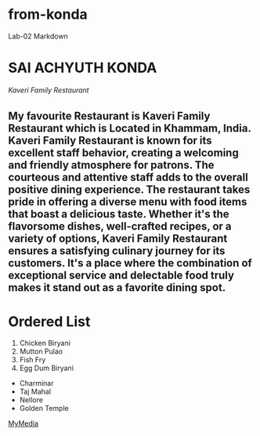 # from-konda
Lab-02
Markdown
# SAI ACHYUTH KONDA
###### Kaveri Family Restaurant

My favourite Restaurant is Kaveri Family Restaurant which is Located in **Khammam**, **India**. Kaveri Family Restaurant is known for its excellent staff behavior, creating a welcoming and friendly atmosphere for patrons. The courteous and attentive staff adds to the overall positive dining experience. The restaurant takes pride in offering a diverse menu with food items that boast a delicious taste. Whether it's the flavorsome dishes, **well-crafted recipes**, or a variety of options, Kaveri Family Restaurant ensures a satisfying culinary journey for its customers. It's a place where the combination of exceptional service and delectable food truly makes it stand out as a favorite dining spot.
---
# Ordered List
1. Chicken Biryani
2. Mutton Pulao
3. Fish Fry
4. Egg Dum Biryani

- Charminar
- Taj Mahal
- Nellore
- Golden Temple

[MyMedia](/MyMedia.md)